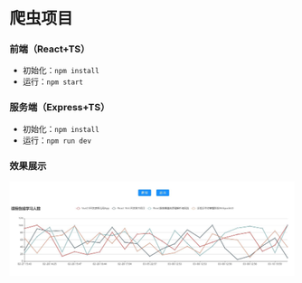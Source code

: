 # 爬虫项目

### 前端（React+TS）

* 初始化：`npm install`
* 运行：`npm start`

### 服务端（Express+TS）

* 初始化：`npm install`
* 运行：`npm run dev`

### 效果展示

![image.jpg](.\frontend-project\public\image.jpg) 


